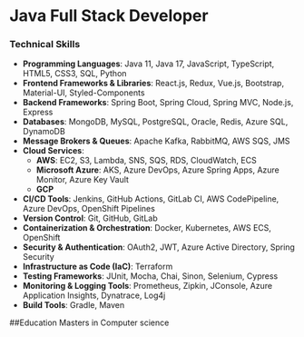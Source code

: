 # Java Full Stack Developer

### **Technical Skills**
- **Programming Languages**: Java 11, Java 17, JavaScript, TypeScript, HTML5, CSS3, SQL, Python
- **Frontend Frameworks & Libraries**: React.js, Redux, Vue.js, Bootstrap, Material-UI, Styled-Components
- **Backend Frameworks**: Spring Boot, Spring Cloud, Spring MVC, Node.js, Express
- **Databases**: MongoDB, MySQL, PostgreSQL, Oracle, Redis, Azure SQL, DynamoDB
- **Message Brokers & Queues**: Apache Kafka, RabbitMQ, AWS SQS, JMS
- **Cloud Services**:
  - **AWS**: EC2, S3, Lambda, SNS, SQS, RDS, CloudWatch, ECS
  - **Microsoft Azure**: AKS, Azure DevOps, Azure Spring Apps, Azure Monitor, Azure Key Vault
  - **GCP**
- **CI/CD Tools**: Jenkins, GitHub Actions, GitLab CI, AWS CodePipeline, Azure DevOps, OpenShift Pipelines
- **Version Control**: Git, GitHub, GitLab
- **Containerization & Orchestration**: Docker, Kubernetes, AWS ECS, OpenShift
- **Security & Authentication**: OAuth2, JWT, Azure Active Directory, Spring Security
- **Infrastructure as Code (IaC)**: Terraform
- **Testing Frameworks**: JUnit, Mocha, Chai, Sinon, Selenium, Cypress
- **Monitoring & Logging Tools**: Prometheus, Zipkin, JConsole, Azure Application Insights, Dynatrace, Log4j
- **Build Tools**: Gradle, Maven

 
##Education
Masters in Computer science
